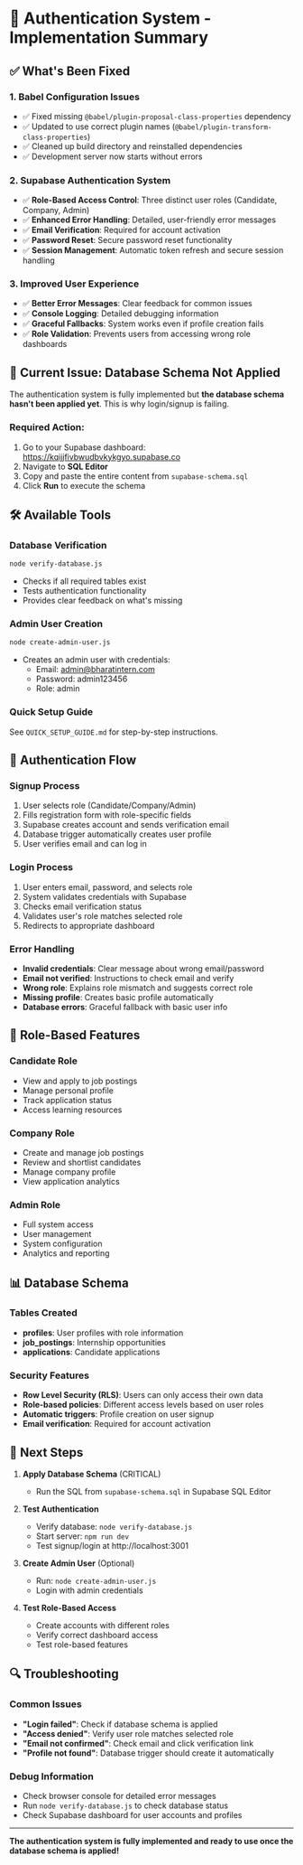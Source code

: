 # 🔐 Authentication System - Implementation Summary

## ✅ What's Been Fixed

### 1. Babel Configuration Issues
- ✅ Fixed missing `@babel/plugin-proposal-class-properties` dependency
- ✅ Updated to use correct plugin names (`@babel/plugin-transform-class-properties`)
- ✅ Cleaned up build directory and reinstalled dependencies
- ✅ Development server now starts without errors

### 2. Supabase Authentication System
- ✅ **Role-Based Access Control**: Three distinct user roles (Candidate, Company, Admin)
- ✅ **Enhanced Error Handling**: Detailed, user-friendly error messages
- ✅ **Email Verification**: Required for account activation
- ✅ **Password Reset**: Secure password reset functionality
- ✅ **Session Management**: Automatic token refresh and secure session handling

### 3. Improved User Experience
- ✅ **Better Error Messages**: Clear feedback for common issues
- ✅ **Console Logging**: Detailed debugging information
- ✅ **Graceful Fallbacks**: System works even if profile creation fails
- ✅ **Role Validation**: Prevents users from accessing wrong role dashboards

## 🚨 Current Issue: Database Schema Not Applied

The authentication system is fully implemented but **the database schema hasn't been applied yet**. This is why login/signup is failing.

### Required Action:
1. Go to your Supabase dashboard: https://kqijjfivbwudbvkykgyo.supabase.co
2. Navigate to **SQL Editor**
3. Copy and paste the entire content from `supabase-schema.sql`
4. Click **Run** to execute the schema

## 🛠️ Available Tools

### Database Verification
```bash
node verify-database.js
```
- Checks if all required tables exist
- Tests authentication functionality
- Provides clear feedback on what's missing

### Admin User Creation
```bash
node create-admin-user.js
```
- Creates an admin user with credentials:
  - Email: admin@bharatintern.com
  - Password: admin123456
  - Role: admin

### Quick Setup Guide
See `QUICK_SETUP_GUIDE.md` for step-by-step instructions.

## 🔧 Authentication Flow

### Signup Process
1. User selects role (Candidate/Company/Admin)
2. Fills registration form with role-specific fields
3. Supabase creates account and sends verification email
4. Database trigger automatically creates user profile
5. User verifies email and can log in

### Login Process
1. User enters email, password, and selects role
2. System validates credentials with Supabase
3. Checks email verification status
4. Validates user's role matches selected role
5. Redirects to appropriate dashboard

### Error Handling
- **Invalid credentials**: Clear message about wrong email/password
- **Email not verified**: Instructions to check email and verify
- **Wrong role**: Explains role mismatch and suggests correct role
- **Missing profile**: Creates basic profile automatically
- **Database errors**: Graceful fallback with basic user info

## 🎯 Role-Based Features

### Candidate Role
- View and apply to job postings
- Manage personal profile
- Track application status
- Access learning resources

### Company Role
- Create and manage job postings
- Review and shortlist candidates
- Manage company profile
- View application analytics

### Admin Role
- Full system access
- User management
- System configuration
- Analytics and reporting

## 📊 Database Schema

### Tables Created
- **profiles**: User profiles with role information
- **job_postings**: Internship opportunities
- **applications**: Candidate applications

### Security Features
- **Row Level Security (RLS)**: Users can only access their own data
- **Role-based policies**: Different access levels based on user roles
- **Automatic triggers**: Profile creation on user signup
- **Email verification**: Required for account activation

## 🚀 Next Steps

1. **Apply Database Schema** (CRITICAL)
   - Run the SQL from `supabase-schema.sql` in Supabase SQL Editor

2. **Test Authentication**
   - Verify database: `node verify-database.js`
   - Start server: `npm run dev`
   - Test signup/login at http://localhost:3001

3. **Create Admin User** (Optional)
   - Run: `node create-admin-user.js`
   - Login with admin credentials

4. **Test Role-Based Access**
   - Create accounts with different roles
   - Verify correct dashboard access
   - Test role-based features

## 🔍 Troubleshooting

### Common Issues
- **"Login failed"**: Check if database schema is applied
- **"Access denied"**: Verify user role matches selected role
- **"Email not confirmed"**: Check email and click verification link
- **"Profile not found"**: Database trigger should create it automatically

### Debug Information
- Check browser console for detailed error messages
- Run `node verify-database.js` to check database status
- Check Supabase dashboard for user accounts and profiles

---

**The authentication system is fully implemented and ready to use once the database schema is applied!**
